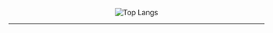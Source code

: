 

<div align=center>


<!--![Anurag's github stats](https://github-readme-stats.vercel.app/api?username=chobkyu&show_icons=true&theme=tokyonight) 
 
 <hr>-->
![Top Langs](https://github-readme-stats.vercel.app/api/top-langs/?username=chobkyu&layout=compact&theme=tokyonight%20&langs_count=20)

<hr>
 
<!--![Top Langs](https://github-readme-stats.vercel.app/api/top-langs/?username=chobkyu&layout=compact&theme=tokyonight%20&langs_count=20)-->

</div>
